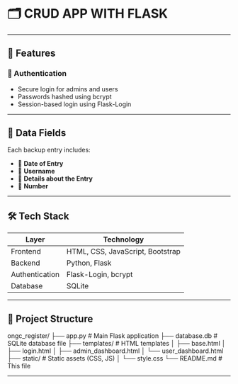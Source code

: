 # 🗂️ CRUD APP WITH FLASK
---

## 🚀 Features

### 👤 Authentication
- Secure login for admins and users
- Passwords hashed using bcrypt
- Session-based login using Flask-Login


---

## 🧾 Data Fields

Each backup entry includes:

- 📅 **Date of Entry**
- 🙍 **Username**
- 📝 **Details about the Entry**
- 💽 **Number**

---

## 🛠️ Tech Stack

| Layer        | Technology         |
|--------------|--------------------|
| Frontend     | HTML, CSS, JavaScript, Bootstrap |
| Backend      | Python, Flask       |
| Authentication | Flask-Login, bcrypt |
| Database     | SQLite             |

---

## 📁 Project Structure
ongc_register/
├── app.py # Main Flask application
├── database.db # SQLite database file
├── templates/ # HTML templates
│ ├── base.html
│ ├── login.html
│ ├── admin_dashboard.html
│ └── user_dashboard.html
├── static/ # Static assets (CSS, JS)
│ └── style.css
└── README.md # This file

---






